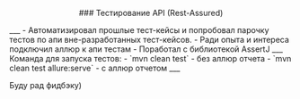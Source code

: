<p align="center"> ### Тестирование API (Rest-Assured)</p>
___
- Автоматизировал прошлые тест-кейсы и попробовал парочку тестов по апи вне-разработанных тест-кейсов.
- Ради опыта и интереса подключил аллюр к апи тестам
- Поработал с библиотекой AssertJ
___
Команда для запуска тестов:
- `mvn clean test` - без аллюр отчета
- `mvn clean test allure:serve` - с аллюр отчетом
___

Буду рад фидбэку)
